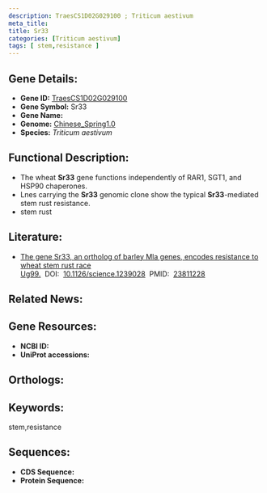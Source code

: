 ```yaml
---
description: TraesCS1D02G029100 ; Triticum aestivum
meta_title:
title: Sr33
categories: [Triticum aestivum]
tags: [ stem,resistance ]
---
```


## Gene Details:
- **Gene ID:**	[TraesCS1D02G029100]()
- **Gene Symbol:** Sr33
- **Gene Name:** 
- **Genome:** [Chinese_Spring1.0]()
- **Species:** *Triticum aestivum*

## Functional Description:
   - The wheat **Sr33** gene functions independently of RAR1, SGT1, and HSP90 chaperones.
   - Lnes carrying the **Sr33** genomic clone show the typical **Sr33**-mediated stem rust resistance.
   - stem rust

## Literature:
   - [The gene Sr33, an ortholog of barley Mla genes, encodes resistance to wheat stem rust race Ug99.]( https://www.science.org/doi/10.1126/science.1239028?url_ver=Z39.88-2003&rfr_id=ori:rid:crossref.org&rfr_dat=cr_pub%20%200pubmed)&nbsp;&nbsp;DOI:&nbsp;&nbsp;[10.1126/science.1239028](https://www.science.org/doi/10.1126/science.1239028?url_ver=Z39.88-2003&rfr_id=ori:rid:crossref.org&rfr_dat=cr_pub%20%200pubmed)&nbsp;&nbsp;PMID:&nbsp;&nbsp;[23811228](https://pubmed.ncbi.nlm.nih.gov/23811228/)

## Related News:

## Gene Resources:
- **NCBI ID:** [](https://www.ncbi.nlm.nih.gov/gene/?term=)
- **UniProt accessions:** [](https://www.uniprot.org/uniprotkb//entry)

## Orthologs:

## Keywords:
stem,resistance

## Sequences:
- **CDS Sequence:**
- **Protein Sequence:**
